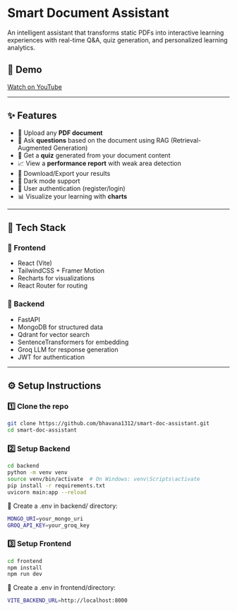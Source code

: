 # Smart Document Assistant

An intelligent assistant that transforms static PDFs into interactive learning experiences with real-time Q&A, quiz generation, and personalized learning analytics.

## 🔗 Demo

[Watch on YouTube](https://www.youtube.com/watch?v=Ixc3t8IubH8)

---

## ✨ Features

- 📄 Upload any **PDF document**
- 🤖 Ask **questions** based on the document using RAG (Retrieval-Augmented Generation)
- 🧠 Get a **quiz** generated from your document content
- 📈 View a **performance report** with weak area detection
- 📝 Download/Export your results
- 🌙 Dark mode support
- 🔐 User authentication (register/login)
- 📊 Visualize your learning with **charts**

---

## 💠 Tech Stack

### 🚀 Frontend

- React (Vite)
- TailwindCSS + Framer Motion
- Recharts for visualizations
- React Router for routing

### 🧠 Backend

- FastAPI
- MongoDB for structured data
- Qdrant for vector search
- SentenceTransformers for embedding
- Groq LLM for response generation
- JWT for authentication

---

## ⚙️ Setup Instructions

### 1️⃣ Clone the repo

```bash
git clone https://github.com/bhavana1312/smart-doc-assistant.git
cd smart-doc-assistant
```
### 2️⃣ Setup Backend

```bash
cd backend
python -m venv venv
source venv/bin/activate  # On Windows: venv\Scripts\activate
pip install -r requirements.txt
uvicorn main:app --reload
```
📁 Create a .env in backend/ directory:

```bash
MONGO_URI=your_mongo_uri
GROQ_API_KEY=your_groq_key
```
### 3️⃣ Setup Frontend

```bash
cd frontend
npm install
npm run dev
```
📁 Create a .env in frontend/directory:

```bash
VITE_BACKEND_URL=http://localhost:8000
```

